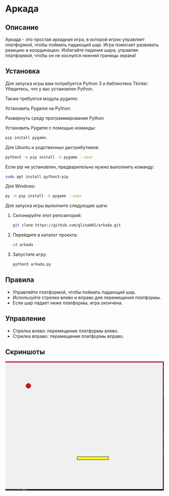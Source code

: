 # Аркада

## Описание
Аркада - это простая аркадная игра, в которой игрок управляет платформой, чтобы поймать падающий шар. Игра помогает развивать реакцию и координацию. Избегайте падения шара, управляя платформой, чтобы он не коснулся нижней границы экрана!

## Установка
Для запуска игры вам потребуется Python 3 и библиотека Tkinter. Убедитесь, что у вас установлен Python. 

Также требуется модуль pygame: 

Установить Pygame на Python: 

Развернуть среду программирования Python  

Установить Pygame с помощью команды:

   ```bash
   pip install pygame.
   ```

Для Ubuntu и родственных дистрибутивов: 
 
   ```bash
   python3 -m pip install -U pygame --user
   ```

Если pip не установлен, предварительно нужно выполнить команду:

   ```bash
   sudo apt install python3-pip
   ```

Для Windows:

   ```bash
   py -m pip install -U pygame --user
   ```

Для запуска игры выполните следующие шаги:

1. Склонируйте этот репозиторий: 

   ```bash
   git clone https://github.com/glina002/arkada.git 
   ```

2. Перейдите в каталог проекта:

   ```bash
   cd arkada
   ```

4. Запустите игру:

   ```bash
   python3 arkada.py
   ```

## Правила
- Управляйте платформой, чтобы поймать падающий шар.
- Используйте стрелки влево и вправо для перемещения платформы.
- Если шар падает ниже платформы, игра окончена.

## Управление
- Стрелка влево: перемещение платформы влево.
- Стрелка вправо: перемещение платформы вправо.

## Скриншоты
![Скриншот 1](screenshots/screenshot1.png)
